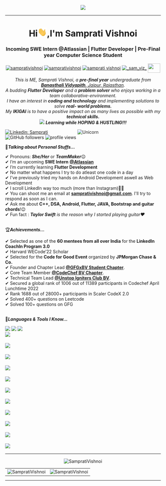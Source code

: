 <p align="center">
  <img src="https://github.com/thompsonemerson/thompsonemerson/raw/master/cover-thompson.png" height="200"/>
</p>
<hr>
<h1 align="center">Hi<img src="https://raw.githubusercontent.com/ABSphreak/ABSphreak/master/gifs/Hi.gif" width="30px">,I'm Samprati Vishnoi</h1>
<h3 align="center">Incoming SWE Intern @Atlassian | Flutter Developer | Pre-Final year Computer Science Student</h3>
<p align="center">
<a href="https://www.linkedin.com/in/samprati-vishnoi-3716871a1/" target="blank"><img align="center" src="https://cdn.jsdelivr.net/npm/simple-icons@3.0.1/icons/linkedin.svg" alt="samprativishnoi" height="30" width="40" /></a>
<a href="https://twitter.com/SampratiVishnoi" target="blank"><img align="center" src="https://cdn.jsdelivr.net/npm/simple-icons@8.2.0/icons/twitter.svg" alt="samprativishnoi" height="30" width="40" /></a>
<a href="https://www.facebook.com/samprati.vishnoi.5" target="blank"><img align="center" src="https://cdn.jsdelivr.net/npm/simple-icons@3.0.1/icons/facebook.svg" alt="samprati vishnoi" height="30" width="40" /></a>
<a href="https://www.instagram.com/_sam_viz_/" target="blank"><img align="center" src="https://cdn.jsdelivr.net/npm/simple-icons@8.2.0/icons/instagram.svg" alt="_sam_viz_" height="30" width="40" /></a>
<a href = "mailto: samprativishnoi@gmail.com"><img align="center" src="https://simpleicons.org/icons/gmail.svg" height="30" width="40" /></a>
</p>
</p>



<p align="center">
  <em>
    This is ME, Samprati Vishnoi, a <b>pre-final year</b> undergraduate from <a href="http://www.banasthali.org/banasthali/wcms/en/home/"> <b>Banasthali Vidyapith</b>, Jaipur, Rajasthan</a>. <br>
    A budding <b>Flutter Developer</b> and a <b>problem solver</b> who enjoys working in a team collaborative-environment. <br>I have an interest in <b>coding and technology</b> and implementing solutions to solve <b>real- world problems.</b> <br>My <b>IKIGAI</b> is to have a positive impact on as many lives as possible with my<b> technical skills.</b>
   
   
  </em> 
  <br>
  <img src="https://media.giphy.com/media/VgCDAzcKvsR6OM0uWg/giphy.gif" width="50" /> <b><i>Learning while HOPING & HUSTLING!!!</i></b> 
</p>


<img align="right" width=270px alt="Unicorn" src="https://media.giphy.com/media/qgQUggAC3Pfv687qPC/giphy.gif" />

[![Linkedin: Samprati](https://img.shields.io/badge/-Samprati-blue?style=flat-square&logo=Linkedin&logoColor=white&link=https://www.linkedin.com/in/samprati-vishnoi-3716871a1/)](https://www.linkedin.com/in/samprati-vishnoi-3716871a1/)![GitHub followers](https://img.shields.io/github/followers/SampratiVishnoi?label=Follow&style=social)
<img alt = "profile views" src="https://komarev.com/ghpvc/?username=SampratiVishnoi&color=brightgreen">  

👩***Talking about Personal Stuffs...***

✔ Pronouns: ***She/Her*** or ***TeamMaker***😉 <br>
✔ I’m an upcoming **SWE Intern** <a href="https://github.com/atlassian"> <b>@Atlassian</b></a>  <br>
✔ I’m currently learning **Flutter Development**<br>
✔ No matter what happens I try to do atleast one code in a day <br>
✔ I've previously tried my hands on Android Development aswell as Web Development <br>
✔ I scroll LinkedIn way too much (more than Instagram)💁‍♀️<br>
✔ You can shoot me an email at <a href="samprativishnoi@gmail.com"><b>samprativishnoi@gmail.com</b></a>. I'll try to respond as soon as I can.<br>
✔ Ask me about **C++, DSA, Android, Flutter, JAVA, Bootstrap and guitar chords**!😉<br>
✔ Fun fact : ***Taylor Swift** is the reason why I started playing guitar❤️‍*<br><br>
 
🏆***Achievements...***

✔ Selected as one of the **60 mentees from all over India** for the **LinkedIn CoachIn Program 3.0** <br>
✔ Harvard WECode’22 Scholar <br>
✔ Selected for the **Code for Good Event** organized by **JPMorgan Chase & Co.** <br>
✔ Founder and Chapter Lead <a href="https://www.linkedin.com/company/geeksforgeeks-bv-chapter/"><b>@GFGxBV Student Chapter</b></a>. <br>
✔ Core Team Member <a href="https://www.linkedin.com/company/codechef-banasthali-university-campus-chapter/"><b>@CodeChef BV Chapter</b></a>. <br>
✔ Technical Team Lead <a href="https://www.linkedin.com/company/unstop-banasthali-vidyapith/"><b>@Unstop Igniters Club BV</b></a>. <br>
✔ Secured a global rank of 1006 out of 11389 participants in Codechef April Lunchtime 2022 <br>
✔ Rank 1688 out of 28000+ participants in Scaler CodeX 2.0 <br>
✔ Solved 400+ questions on Leetcode <br>
✔ Solved 100+ questions on GFG <br><br>


🔧***Languages & Tools I Know...***
<p align="left">
  
  <code><img height="30" src="https://cdn.jsdelivr.net/npm/simple-icons@8.2.0/icons/cplusplus.svg"></code>
   <code><img height="30" src="https://www.vectorlogo.zone/logos/java/java-ar21.svg"></code>
    <code><img height="30" src="https://cdn.jsdelivr.net/npm/simple-icons@8.2.0/icons/c.svg"></code>
  <code> <img height="30" src="https://cdn.jsdelivr.net/npm/simple-icons@8.2.0/icons/androidstudio.svg"> </code>
  <code> <img height="30" src="https://cdn.jsdelivr.net/npm/simple-icons@8.2.0/icons/figma.svg"> </code>
 <code> <img height="30" src="https://cdn.jsdelivr.net/npm/simple-icons@8.2.0/icons/canva.svg"> </code>
<code> <img height="30" src="https://cdn.jsdelivr.net/npm/simple-icons@8.2.0/icons/html5.svg"> </code>
 <code> <img height="30" src="https://cdn.jsdelivr.net/npm/simple-icons@8.2.0/icons/css3.svg"> </code>
 <code> <img height="30" src="https://cdn.jsdelivr.net/npm/simple-icons@8.2.0/icons/bootstrap.svg"> </code>
 <code> <img height="30" src="https://cdn.jsdelivr.net/npm/simple-icons@8.2.0/icons/flutter.svg"> </code>
  <code> <img height="30" src="https://cdn.jsdelivr.net/npm/simple-icons@8.2.0/icons/git.svg"> </code>
  <code> <img height="30" src="https://cdn.jsdelivr.net/npm/simple-icons@8.2.0/icons/linux.svg"> </code>
  <code> <img height="30" src="https://cdn.jsdelivr.net/npm/simple-icons@8.2.0/icons/json.svg"> </code>
  <code> <img height="30" src="https://cdn.jsdelivr.net/npm/simple-icons@8.2.0/icons/mysql.svg"> </code>
 
 
  
  




<hr>

<div align="center">
<p><img align="center" src="https://github-readme-streak-stats.herokuapp.com/?user=SampratiVishnoi&theme=dark" alt="SampratiVishnoi" /></p>
</div>
<table>
  <tr>
   
<td><img src="https://github-readme-stats.vercel.app/api?username=SampratiVishnoi&show_icons=true&line_height=20&title_color=7A7ADB&icon_color=2234AE&text_color=D3D3D3&bg_color=0,000000,130F40" alt="SampratiVishnoi" />
    <td><img src="https://github-readme-stats.vercel.app/api/top-langs?username=SampratiVishnoi&show_icons=true&locale=en&layout=compact&title_color=7A7ADB&icon_color=2234AE&text_color=D3D3D3&bg_color=0,000000,130F40" alt="SampratiVishnoi" /></td>
  </tr>
</table>



<hr>




